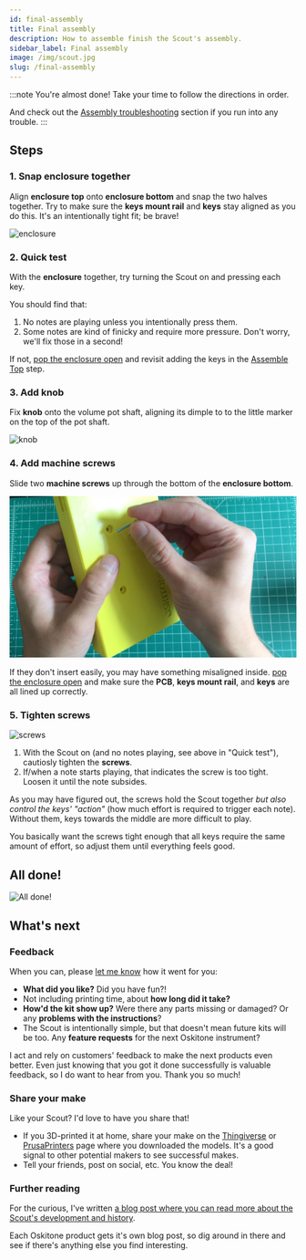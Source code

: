```yaml
---
id: final-assembly
title: Final assembly
description: How to assemble finish the Scout's assembly.
sidebar_label: Final assembly
image: /img/scout.jpg
slug: /final-assembly
---
```


:::note
You're almost done! Take your time to follow the directions in order.

And check out the [Assembly troubleshooting](assembly-troubleshooting.md) section if you run into any trouble.
:::

## Steps

### 1. Snap enclosure together

Align **enclosure top** onto **enclosure bottom** and snap the two halves together. Try to make sure the **keys mount rail** and **keys** stay aligned as you do this. It's an intentionally tight fit; be brave!

![enclosure](/img/final_assembly/enclosure.jpg)

### 2. Quick test

With the **enclosure** together, try turning the Scout on and pressing each key.

You should find that:

1. No notes are playing unless you intentionally press them.
2. Some notes are kind of finicky and require more pressure. Don't worry, we'll fix those in a second!

If not, [pop the enclosure open](opening-the-enclosure.md) and revisit adding the keys in the [Assemble Top](assemble-top.md) step.

### 3. Add knob

Fix **knob** onto the volume pot shaft, aligning its dimple to to the little marker on the top of the pot shaft.

![knob](/img/final_assembly/knob.jpg)

### 4. Add machine screws

Slide two **machine screws** up through the bottom of the **enclosure bottom**.

![insert screws](/img/final_assembly/insert_screws.jpg)

If they don't insert easily, you may have something misaligned inside. [pop the enclosure open](opening-the-enclosure.md) and make sure the **PCB**, **keys mount rail**, and **keys** are all lined up correctly.

### 5. Tighten screws

![screws](/img/final_assembly/screws.jpg)

1. With the Scout on (and no notes playing, see above in "Quick test"), cautiosly tighten the **screws**.
2. If/when a note starts playing, that indicates the screw is too tight. Loosen it until the note subsides.

As you may have figured out, the screws hold the Scout together _but also control the keys' "action"_ (how much effort is required to trigger each note). Without them, keys towards the middle are more difficult to play.

You basically want the screws tight enough that all keys require the same amount of effort, so adjust them until everything feels good.

## All done!

![All done!](/img/scout.jpg)

## What's next

### Feedback

When you can, please [let me know](https://www.oskitone.com/contact) how it went for you:

- **What did you like?** Did you have fun?!
- Not including printing time, about **how long did it take?**
- **How'd the kit show up?** Were there any parts missing or damaged? Or any **problems with the instructions**?
- The Scout is intentionally simple, but that doesn't mean future kits will be too. Any **feature requests** for the next Oskitone instrument?

I act and rely on customers' feedback to make the next products even better. Even just knowing that you got it done successfully is valuable feedback, so I do want to hear from you. Thank you so much!

### Share your make

Like your Scout? I'd love to have you share that!

- If you 3D-printed it at home, share your make on the [Thingiverse](https://www.thingiverse.com/thing:4933700) or [PrusaPrinters](https://www.prusaprinters.org/prints/76472-scout-synth) page where you downloaded the models. It's a good signal to other potential makers to see successful makes.
- Tell your friends, post on social, etc. You know the deal!

### Further reading

For the curious, I've written [a blog post where you can read more about the Scout's development and history](https://blog.tommy.sh/posts/scout/).

Each Oskitone product gets it's own blog post, so dig around in there and see if there's anything else you find interesting.
